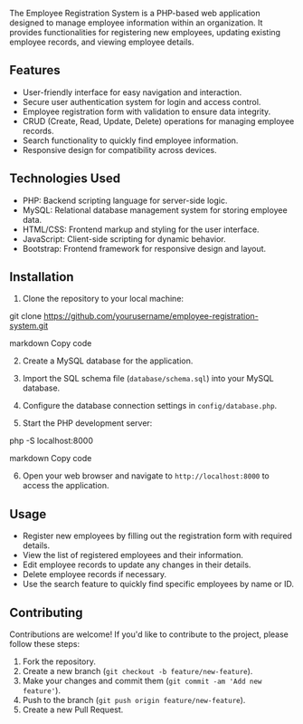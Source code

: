 The Employee Registration System is a PHP-based web application designed to manage employee information within an organization. It provides functionalities for registering new employees, updating existing employee records, and viewing employee details.

## Features

- User-friendly interface for easy navigation and interaction.
- Secure user authentication system for login and access control.
- Employee registration form with validation to ensure data integrity.
- CRUD (Create, Read, Update, Delete) operations for managing employee records.
- Search functionality to quickly find employee information.
- Responsive design for compatibility across devices.

## Technologies Used

- PHP: Backend scripting language for server-side logic.
- MySQL: Relational database management system for storing employee data.
- HTML/CSS: Frontend markup and styling for the user interface.
- JavaScript: Client-side scripting for dynamic behavior.
- Bootstrap: Frontend framework for responsive design and layout.

## Installation

1. Clone the repository to your local machine:

git clone https://github.com/yourusername/employee-registration-system.git

markdown
Copy code

2. Create a MySQL database for the application.

3. Import the SQL schema file (`database/schema.sql`) into your MySQL database.

4. Configure the database connection settings in `config/database.php`.

5. Start the PHP development server:

php -S localhost:8000

markdown
Copy code

6. Open your web browser and navigate to `http://localhost:8000` to access the application.

## Usage

- Register new employees by filling out the registration form with required details.
- View the list of registered employees and their information.
- Edit employee records to update any changes in their details.
- Delete employee records if necessary.
- Use the search feature to quickly find specific employees by name or ID.

## Contributing

Contributions are welcome! If you'd like to contribute to the project, please follow these steps:

1. Fork the repository.
2. Create a new branch (`git checkout -b feature/new-feature`).
3. Make your changes and commit them (`git commit -am 'Add new feature'`).
4. Push to the branch (`git push origin feature/new-feature`).
5. Create a new Pull Request.
